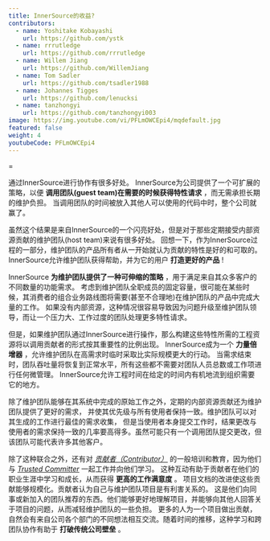 ```yaml
---
title: InnerSource的收益?
contributors:
  - name: Yoshitake Kobayashi
    url: https://github.com/ystk
  - name: rrrutledge
    url: https://github.com/rrrutledge
  - name: Willem Jiang
    url: https://github.com/WillemJiang
  - name: Tom Sadler
    url: https://github.com/tsadler1988
  - name: Johannes Tigges
    url: https://github.com/lenucksi
  - name: tanzhongyi
    url: https://github.com/tanzhongyi003
image: https://img.youtube.com/vi/PFLmOWCEpi4/mqdefault.jpg
featured: false
weight: 4
youtubeCode: PFLmOWCEpi4
---
```

<div class="paragraph">
<p>=</p>
</div>
<div class="paragraph">
<p>通过InnerSource进行协作有很多好处。
InnerSource为公司提供了一个可扩展的策略，以便 <strong>调用团队(guest team)在需要的时候获得特性请求</strong> ，而无需承担长期的维护负担。
当调用团队的时间被放入其他人可以使用的代码中时，整个公司就赢了。</p>
</div>
<div class="paragraph">
<p>虽然这个结果是来自InnerSource的一个闪亮好处，但是对于那些定期接受内部资源贡献的维护团队(host team)来说有很多好处。
回想一下，作为InnerSource过程的一部分，维护团队的产品所有者从一开始就认为贡献的特性是好的和可取的。
InnerSource允许维护团队获得帮助，并为它的用户 <strong>打造更好的产品</strong> !</p>
</div>
<div class="paragraph">
<p>InnerSource <strong>为维护团队提供了一种可伸缩的策略</strong> ，用于满足来自其众多客户的不同数量的功能需求。
考虑到维护团队全职成员的固定容量，很可能在某些时候，其消费者的组合业务路线图将需要(甚至不合理地)在维护团队的产品中完成大量的工作。
如果没有内部资源，这种情况很容易导致因为问题升级至维护团队领导，而让一个压力大、工作过度的团队处理更多特性请求。</p>
</div>
<div class="paragraph">
<p>但是，如果维护团队通过InnerSource进行操作，那么构建这些特性所需的工程资源将以调用贡献者的形式按其重要性的比例出现。
InnerSource成为一个 <strong>力量倍增器</strong> ，允许维护团队在高需求时临时采取比实际规模更大的行动。
当需求结束时，团队吞吐量将恢复到正常水平，所有这些都不需要对团队人员总数或工作项进行任何微管理。
InnerSource允许工程时间在给定的时间内有机地流到组织需要它的地方。</p>
</div>
<div class="paragraph">
<p>除了维护团队能够在其系统中完成的原始工作之外，定期的内部资源贡献还为维护团队提供了更好的需求，
并使其优先级与所有使用者保持一致。维护团队可以对其生成的工作进行最佳的需求收集，
但是当使用者本身提交工作时，结果更改与使用者的需求保持一致的几率要高得多。虽然可能只有一个调用团队提交更改，但该团队可能代表许多其他客户。</p>
</div>
<div class="paragraph">
<p>除了这种联合之外，还有对 <a href="https://innersourcecommons.org/zh/learn/learning-path/contributor"><em>贡献者（Contributor）</em></a> 的一般培训和教育，因为他们与 <a href="https://innersourcecommons.org/zh/learn/learning-path/trusted-committer"><em>Trusted Committer</em></a> 一起工作并向他们学习。
这种互动有助于贡献者在他们的职业生涯中学习和成长，从而获得 <strong>更高的工作满意度</strong> 。
项目文档的改进使这些贡献能够规模化。贡献者认为自己与维护团队项目是有利害关系的。
这是他们向同事或新加入的团队推荐的东西。他们能够更好地理解项目，并能够向其他人回答关于项目的问题，从而减轻维护团队的一些负担。
更多的人为一个项目做出贡献，自然会有来自公司各个部门的不同想法相互交流。随着时间的推移，这种学习和跨团队协作有助于 <strong>打破传统公司壁垒</strong> 。</p>
</div>
<!--- This file autogenerated from https://github.com/InnerSourceCommons/InnerSourceLearningPath/blob/master/scripts -->
